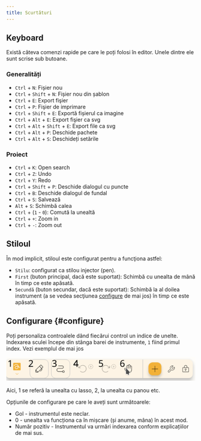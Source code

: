 ```yaml
---
title: Scurtături
---
```


## Keyboard

Există câteva comenzi rapide pe care le poți folosi în editor.
Unele dintre ele sunt scrise sub butoane.

### Generalități

- `Ctrl` + `N`: Fișier nou
- `Ctrl` + `Shift` + `N`: Fișier nou din șablon
- `Ctrl` + `E`: Export fişier
- `Ctrl` + `P`: Fişier de imprimare
- `Ctrl` + `Shift` + `E`: Exportă fișierul ca imagine
- `Ctrl` + `Alt` + `E`: Export fişier ca svg
- `Ctrl` + `Alt` + `Shift` + `E`: Export file ca svg
- `Ctrl` + `Alt` + `P`: Deschide pachete
- `Ctrl` + `Alt` + `S`: Deschideți setările

### Proiect

- `Ctrl` + `K`: Open search
- `Ctrl` + `Z`: Undo
- `Ctrl` + `Y`: Redo
- `Ctrl` + `Shift` + `P`: Deschide dialogul cu puncte
- `Ctrl` + `B`: Deschide dialogul de fundal
- `Ctrl` + `S`: Salvează
- `Alt` + `S`: Schimbă calea
- `Ctrl` + (`1` - `0`): Comută la unealtă
- `Ctrl` + `+`: Zoom in
- `Ctrl` + `-`: Zoom out

## Stiloul

În mod implicit, stiloul este configurat pentru a funcţiona astfel:

- `Stilu`: configurat ca stilou injector (pen).
- `First` (buton principal, dacă este suportat): Schimbă cu unealta de mână în timp ce este apăsată.
- `Secundă` (buton secundar, dacă este suportat): Schimbă la al doilea instrument (a se vedea secţiunea [configure](#configure) de mai jos) în timp ce este apăsată.

## Configurare {#configure}

Poți personaliza controalele dând fiecărui control un indice de unelte. Indexarea sculei începe din stânga barei de instrumente, `1` fiind primul index. Vezi exemplul de mai jos

![toolbar numerotat](toolbar_numbered.png)

Aici, 1 se referă la unealta cu lasso, 2, la unealta cu panou etc.

Opțiunile de configurare pe care le aveți sunt următoarele:

- Gol - instrumentul este neclar.
- 0 - unealta va funcționa ca în mișcare (și anume, mâna) în acest mod.
- Număr pozitiv - Instrumentul va urmări indexarea conform explicațiilor de mai sus.

